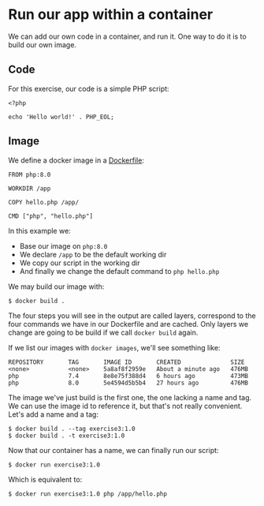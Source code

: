 # Run our app within a container

We can add our own code in a container, and run it. One way to do it is to build our own image.

## Code

For this exercise, our code is a simple PHP script:

    <?php
    
    echo 'Hello world!' . PHP_EOL;

## Image

We define a docker image in a [Dockerfile](https://docs.docker.com/engine/reference/builder/): 

    FROM php:8.0

    WORKDIR /app

    COPY hello.php /app/

    CMD ["php", "hello.php"]

In this example we: 

- Base our image on `php:8.0`
- We declare `/app` to be the default working dir
- We copy our script in the working dir
- And finally we change the default command to `php hello.php`

We may build our image with: 

    $ docker build .

The four steps you will see in the output are called layers, correspond to the four commands we have in our Dockerfile and are cached. Only layers we change are going to be build if we call `docker build` again.

If we list our images with `docker images`, we'll see something like: 

    REPOSITORY       TAG       IMAGE ID       CREATED              SIZE
    <none>           <none>    5a8af8f2959e   About a minute ago   476MB
    php              7.4       8e8e75f388d4   6 hours ago          473MB
    php              8.0       5e4594d5b5b4   27 hours ago         476MB

The image we've just build is the first one, the one lacking a name and tag. We can use the image id to reference it, but that's not really convenient. Let's add a name and a tag:

    $ docker build . --tag exercise3:1.0
    $ docker build . -t exercise3:1.0

Now that our container has a name, we can finally run our script:

    $ docker run exercise3:1.0 

Which is equivalent to: 

    $ docker run exercise3:1.0 php /app/hello.php

